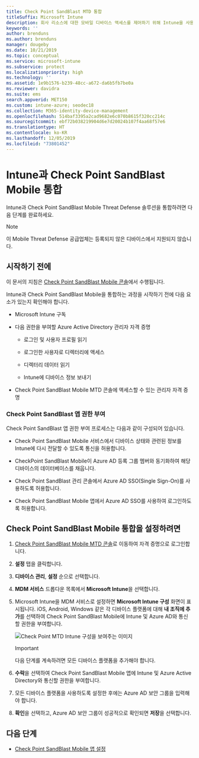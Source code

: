 ```yaml
---
title: Check Point SandBlast MTD 통합
titleSuffix: Microsoft Intune
description: 회사 리소스에 대한 모바일 디바이스 액세스를 제어하기 위해 Intune을 사용하여 CheckPoint SandBlast Mobile Threat Defense(MTD)를 설정하는 방법입니다.
keywords: ''
author: brenduns
ms.author: brenduns
manager: dougeby
ms.date: 10/21/2019
ms.topic: conceptual
ms.service: microsoft-intune
ms.subservice: protect
ms.localizationpriority: high
ms.technology: ''
ms.assetid: 1e9b1576-b239-48cc-a672-da6b5fb7be0a
ms.reviewer: davidra
ms.suite: ems
search.appverid: MET150
ms.custom: intune-azure; seodec18
ms.collection: M365-identity-device-management
ms.openlocfilehash: 514baf3395a2cad9682e6c070b8615f320cc214c
ms.sourcegitcommit: ebf72b038219904d6e7d20024b107f4aa68f57e6
ms.translationtype: HT
ms.contentlocale: ko-KR
ms.lasthandoff: 12/05/2019
ms.locfileid: "73801452"
---
```

# <a name="integrate-check-point-sandblast-mobile-with-intune"></a>Intune과 Check Point SandBlast Mobile 통합

Intune과 Check Point SandBlast Mobile Threat Defense 솔루션을 통합하려면 다음 단계를 완료하세요.

> [!NOTE]
> 이 Mobile Threat Defense 공급업체는 등록되지 않은 디바이스에서 지원되지 않습니다.

## <a name="before-you-begin"></a>시작하기 전에

이 문서의 지침은 [Check Point SandBlast Mobile 콘솔](https://intune-4.eu1.locsec.net/)에서 수행됩니다. 

Intune과 Check Point SandBlast Mobile을 통합하는 과정을 시작하기 전에 다음 요소가 있는지 확인해야 합니다.

- Microsoft Intune 구독

- 다음 권한을 부여할 Azure Active Directory 관리자 자격 증명

  - 로그인 및 사용자 프로필 읽기

  - 로그인한 사용자로 디렉터리에 액세스

  - 디렉터리 데이터 읽기

  - Intune에 디바이스 정보 보내기

- Check Point SandBlast Mobile MTD 콘솔에 액세스할 수 있는 관리자 자격 증명

### <a name="check-point-sandblast-app-authorization"></a>Check Point SandBlast 앱 권한 부여

Check Point SandBlast 앱 권한 부여 프로세스는 다음과 같이 구성되어 있습니다.

- Check Point SandBlast Mobile 서비스에서 디바이스 상태와 관련된 정보를 Intune에 다시 전달할 수 있도록 통신을 허용합니다.

- CheckPoint SandBlast Mobile이 Azure AD 등록 그룹 멤버와 동기화하여 해당 디바이스의 데이터베이스를 채웁니다.

- Check Point SandBlast 관리 콘솔에서 Azure AD SSO(Single Sign-On)를 사용하도록 허용합니다.

- Check Point SandBlast Mobile 앱에서 Azure AD SSO를 사용하여 로그인하도록 허용합니다.

## <a name="to-set-up-check-point-sandblast-mobile-integration"></a>Check Point SandBlast Mobile 통합을 설정하려면

1. [Check Point SandBlast Mobile MTD 콘솔](https://intune-4.eu1.locsec.net/)로 이동하여 자격 증명으로 로그인합니다.

2. **설정** 탭을 클릭합니다.

3. **디바이스 관리**, **설정** 순으로 선택합니다.

4. **MDM 서비스** 드롭다운 목록에서 **Microsoft Intune**을 선택합니다.

5. Microsoft Intune을 MDM 서비스로 설정하면 **Microsoft Intune 구성** 화면이 표시됩니다. iOS, Android, Windows 같은 각 디바이스 플랫폼에 대해 **내 조직에 추가**를 선택하여 Check Point SandBlast Mobile에 Intune 및 Azure AD와 통신할 권한을 부여합니다.

    ![Check Point MTD Intune 구성을 보여주는 이미지](./media/checkpoint-sandblast-mobile-mtd-connector-integration/checkpoint-MTD-1.PNG)

    > [!IMPORTANT]
    > 다음 단계를 계속하려면 모든 디바이스 플랫폼을 추가해야 합니다.

6. **수락**을 선택하여 Check Point SandBlast Mobile 앱에 Intune 및 Azure Active Directory와 통신할 권한을 부여합니다.

7. 모든 디바이스 플랫폼을 사용하도록 설정한 후에는 Azure AD 보안 그룹을 입력해야 합니다.

8. **확인**을 선택하고, Azure AD 보안 그룹이 성공적으로 확인되면 **저장**을 선택합니다.

## <a name="next-steps"></a>다음 단계

- [Check Point SandBlast Mobile 앱 설정](mtd-apps-ios-app-configuration-policy-add-assign.md)

